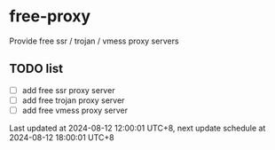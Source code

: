 
# free-proxy
Provide free ssr / trojan / vmess proxy servers


## TODO list
- [ ] add free ssr proxy server
- [ ] add free trojan proxy server
- [ ] add free vmess proxy server

Last updated at 2024-08-12 12:00:01 UTC+8, next update schedule at 2024-08-12 18:00:01 UTC+8

